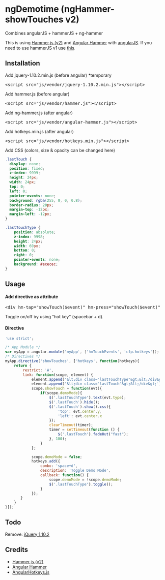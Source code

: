 # ngDemotime (ngHammer-showTouches v2)

Combines angularJS + hammerJS + ng-hammer

This is using <a href="https://github.com/hammerjs/hammer.js/wiki/Getting-Started" target="_blank">Hammer.js (v2)</a> and <a href="http://ryanmullins.github.io/angular-hammer/" target="_blank">Angular Hammer</a> with <a href="https://angularjs.org/" target="_blank">angularJS</a>.
If you need to use hammerJS v1 use <a href="https://github.com/awethentik/ngHammer-showTouches">this</a>.

## Installation

Add jquery-1.10.2.min.js (before angular) *temporary
<pre class="prettyprint linenums">
&lt;script src="js/vendor/jquery-1.10.2.min.js"&gt;&lt;/script&gt;
</pre>

Add hammer.js (before angular)
<pre class="prettyprint linenums">
&lt;script src="js/vendor/hammer.js"&gt;&lt;/script&gt;
</pre>

Add ng-hammer.js (after angular)
<pre class="prettyprint linenums">
&lt;script src="js/vendor/angular-hammer.js"&gt;&lt;/script&gt;
</pre>

Add hotkeys.min.js (after angular)
<pre class="prettyprint linenums">
&lt;script src="js/vendor/hotkeys.min.js"&gt;&lt;/script&gt;
</pre>

Add CSS (colors, size &amp; opacity can be changed here)

``` css
.lastTouch {
  display: none;
  position: fixed;
  z-index: 9999;
  height: 24px;
  width: 24px;
  top: 0;
  left: 0;
  pointer-events: none;
  background: rgba(255, 0, 0, 0.8);
  border-radius: 20px;
  margin-top: -12px;
  margin-left: -12px;
}

.lastTouchType {
	position: absolute;
	z-index: 9998;
	height: 24px;
	width: 60px;
	bottom: 0;
	right: 0;
	pointer-events: none;
	background: #ececec;
}

```

## Usage

<h4>Add directive as attribute</h4>
<pre class="prettyprint linenums">
&lt;div hm-tap="showTouch($event)" hm-press="showTouch($event)" hm-doubletap="showTouch($event)" show-touches&gt;&lt;/div&gt;
</pre>

Toggle on/off by using "hot key" (spacebar + d).

<h4>Directive</h4>

```javascript
'use strict';

/* App Module */
var myApp = angular.module('myApp', ['hmTouchEvents', 'cfp.hotkeys']);
/* Directives */
myApp.directive('showTouches', ['hotkeys', function(hotkeys){
	return {
		restrict: 'A',
		link: function(scope, element) {
			element.append('&lt;div class="lastTouchType"&gt;&lt;/div&gt;');
			element.append('&lt;div class="lastTouch"&gt;&lt;/div&gt;');
			scope.showTouch = function(evt){
				if(scope.demoMode){
					$('.lastTouchType').text(evt.type);
					$('.lastTouch').hide();
					$('.lastTouch').show().css({
						'top': evt.center.y,
						'left': evt.center.x
					});
					clearTimeout(timer);
					timer = setTimeout(function () {
						$('.lastTouch').fadeOut("fast");
					}, 100);
				}
			};

			scope.demoMode = false;
			hotkeys.add({
				combo: 'space+d',
				description: 'Toggle Demo Mode',
				callback: function() {
					scope.demoMode = !scope.demoMode;
					$('.lastTouchType').toggle();
				}
			});
	   }
	}
}]);
```

## Todo
Remove: <a href="http://jquery.com/" target="_blank">jQuery 1.10.2</a>

## Credits
<ul>
<li><a href="https://github.com/hammerjs/hammer.js/wiki/Getting-Started" target="_blank">Hammer.js (v2)</a></li>
<li><a href="http://ryanmullins.github.io/angular-hammer/" target="_blank">Angular Hammer</a></li>
<li><a href="http://chieffancypants.github.io/angular-hotkeys/" target="_blank">AngularHotkeys.js</a></li>
</ul>
